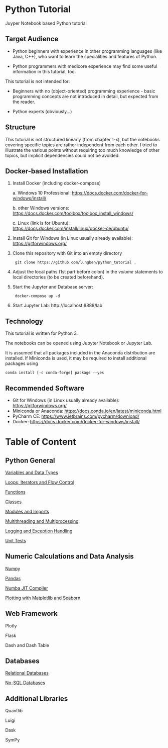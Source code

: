 # Python Tutorial
Juyper Notebook based Python tutorial

## Target Audience

* Python beginners with experience in other programming languages (like Java, C++), who want to learn the specialities and features of Python.

* Python programmers with medicore experience may find some useful information in this tutorial, too.

This tutorial is not intended for:

* Beginners with no (object-oriented) programming experience - basic programming concepts are not introduced in detail, but expected from the reader.

* Python experts (obviously...)

## Structure

This tutorial is not structured linearly (from chapter 1-x), but the notebooks covering specific topics are rather independent from each other.
I tried to illustrate the various points without requiring too much knowledge of other topics, but implicit dependencies could not be avoided.

## Docker-based Installation

1. Install Docker (including docker-compose)

    a. Windows 10 Professional: https://docs.docker.com/docker-for-windows/install/

    b. other Windows versions: https://docs.docker.com/toolbox/toolbox_install_windows/

    c. Linux (link is for Ubuntu): https://docs.docker.com/install/linux/docker-ce/ubuntu/

2. Install Git for Windows (in Linux usually already available): https://gitforwindows.org/

3. Clone this repository with Git into an empty directory

        git clone https://github.com/lungben/python_tutorial .

4. Adjust the local paths (1st part before colon) in the *volume* statements to local directories (to be created beforehand).

5. Start the Jupyter and Database server:

        docker-compose up -d


6. Start Jupyter Lab: http://localhost:8888/lab

## Technology

This tutorial is written for Python 3.

The notebooks can be opened using Jupyter Notebook or Jupyter Lab.

It is assumed that all packages included in the Anaconda distribution are installed. If Miniconda is used, it may be required to install additional packages using

    conda install [-c conda-forge] package --yes
    
## Recommended Software

* Git for Windows (in Linux usually already available): https://gitforwindows.org/
* Miniconda or Anaconda: https://docs.conda.io/en/latest/miniconda.html
* PyCharm CE: https://www.jetbrains.com/pycharm/download/
* Docker: https://docs.docker.com/docker-for-windows/install/
    
# Table of Content

## Python General

[Variables and Data Types](notebooks/variables_and_data_types.ipynb)

[Loops, Iterators and Flow Control](notebooks/loops_iterators_and_flow_control.ipynb)

[Functions](notebooks/functions.ipynb)

[Classes](notebooks/classes.ipynb)

[Modules and Imports](notebooks/modules_and_imports.ipynb)

[Multithreading and Multiprocessing](notebooks/parallel_computing.ipynb)

[Logging and Exception Handling](notebooks/logging_and_exception_handling.ipynb)

[Unit Tests](notebooks/testing.ipynb)

## Numeric Calculations and Data Analysis

[Numpy](notebooks/numpy.ipynb)

[Pandas](notebooks/pandas.ipynb)

[Numba JIT Compiler](notebooks/numba_jit.ipynb)

[Plotting with Matplotlib and Seaborn](notebooks/plotting.ipynb)

## Web Framework

Plotly

Flask

Dash and Dash Table

## Databases

[Relational Databases](notebooks/relational_databases.ipynb)

[No-SQL Databases](notebooks/no_sql_databases.ipynb)

## Additional Libraries

Quantlib

Luigi

Dask

SymPy

